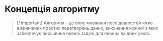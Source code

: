 # Концепція алгоритму

>[! important] Алгоритм
\- це опис множини послідовностей чітко визначених простих перетворень даних, виконання кожної з яких забезпечує вирішення певної задачі для певних вхідних умов.